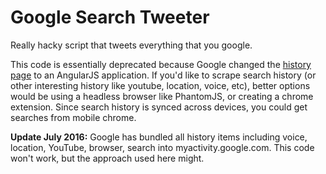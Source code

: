 # Google Search Tweeter

Really hacky script that tweets everything that you google.

This code is essentially deprecated because Google changed the [history page](https://history.google.com)
to an AngularJS application.  If you'd like to scrape search history (or other
interesting history like youtube, location, voice, etc), better options would be 
using a headless browser like PhantomJS, or creating a chrome extension.  Since 
search history is synced across devices, you could get searches from mobile chrome.

__Update July 2016:__ Google has bundled all history items including voice, location,
YouTube, browser, search into myactivity.google.com.  This code won't work, but the approach
used here might.


